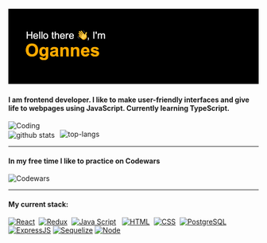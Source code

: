 ![header greetings](https://github.com/OgArustamian/OgArustamian/blob/main/header-banner.png?raw=true)  

#### I am frontend developer. I like to make user-friendly interfaces and give life to webpages using JavaScript. Currently learning TypeScript.

<img align="left" alt="Coding" width="400" src="https://github.com/OgArustamian/OgArustamian/blob/main/1*JgXuFLW8zhBVYB1SocHu_w.gif?raw=true">  

<img align="right" alt="top-langs" width="400" src="https://github-readme-stats.vercel.app/api/top-langs/?username=OgArustamian&layout=compact">  

<img align="center" alt="github stats" src="https://github-readme-stats.vercel.app/api?username=OgArustamian&show_icons=true&theme=vision-friendly-dark">  

---

#### In my free time I like to practice on Codewars
![Codewars](https://www.codewars.com/users/OgArustamian/badges/large)

---
#### My current stack:
[![React](https://shields.io/badge/-React-f9fbfa?logo=react&style=for-the-badge)](https://reactjs.org/)&nbsp;
[![Redux](https://shields.io/badge/-Redux-710B77?logo=redux&style=for-the-badge)](https://redux.js.org/)&nbsp;
[![Java Script](https://shields.io/badge/-Java_Script-F7DF1E?logo=javascript&style=for-the-badge&logoColor=222)](https://learn.javascript.ru/) &nbsp;
[![HTML](https://shields.io/badge/-HTML5-E34F26?logo=html5&style=for-the-badge&logoColor=fff)](https://html5book.ru/html-html5/)&nbsp;
[![CSS](https://shields.io/badge/-CSS3-1572B6?logo=css3&style=for-the-badge&logoColor=fff)](https://html5book.ru/osnovy-css/)&nbsp;
[![PostgreSQL](https://img.shields.io/badge/-PostgreSQL-f9fbfa?logo=PostgreSQL&style=for-the-badge)](https://www.postgresql.org/)
[![ExpressJS](https://img.shields.io/badge/-Express.js-333?logo=express&style=for-the-badge)](https://expressjs.com/ru/)
[![Sequelize](https://img.shields.io/badge/-Sequelize-f9fbfa?logo=Sequelize&style=for-the-badge)](https://sequelize.org/master/)
[![Node](https://shields.io/badge/-Node-333?logo=node.js&style=for-the-badge)](https://nodejs.org/en/)&nbsp;   
